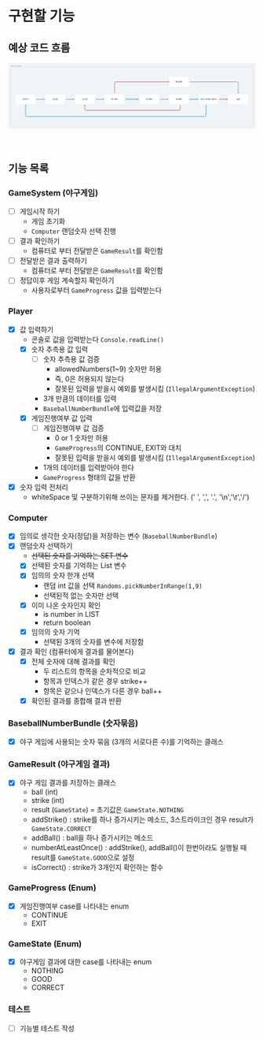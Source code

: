 # 구현할 기능
## 예상 코드 흐름 
![img.png](img.png)

<br/>

## 기능 목록
### GameSystem (야구게임)
- [ ] 게임시작 하기
  - 게임 초기화
  - `Computer` 랜덤숫자 선택 진행
- [ ] 결과 확인하기
  - 컴퓨터로 부터 전달받은 `GameResult`를 확인함
- [ ] 전달받은 결과 출력하기
  - 컴퓨터로 부터 전달받은 `GameResult`를 확인함
- [ ] 정답이후 게임 계속할지 확인하기
  - 사용자로부터 `GameProgress` 값을 입력받는다

### Player
- [x] 값 입력하기
  - 콘솔로 값을 입력받는다 `Console.readLine()`
  - [x] 숫자 추측용 값 입력
    - [ ] 숫자 추측용 값 검증
      - allowedNumbers(1~9) 숫자만 허용
      - 즉, 0은 허용되지 않는다
      - 잘못된 입력을 받을시 예외를 발생시킴 (`IllegalArgumentException`)
    - 3개 만큼의 데이터를 입력
    - `BaseballNumberBundle`에 입력값을 저장
  - [x] 게임진행여부 값 입력
    - [ ] 게임진행여부 값 검증
      - 0 or 1 숫자만 허용
      - `GameProgress`의 CONTINUE, EXIT와 대치
      - 잘못된 입력을 받을시 예외를 발생시킴 (`IllegalArgumentException`)
    - 1개의 데이터를 입력받아야 한다
    - `GameProgress` 형태의 값을 반환
- [x] 숫자 입력 전처리
  - whiteSpace 및 구분하기위해 쓰이는 문자를 제거한다. (' ', ',', '.', '\n','\t','/')

### Computer
- [x] 임의로 생각한 숫자(정답)을 저장하는 변수 (`BaseballNumberBundle`)
- [x] 랜덤숫자 선택하기
  - ~~선택된 숫자를 기억하는 SET 변수~~
  - [x] 선택된 숫자를 기억하는 List 변수
  - [x] 임의의 숫자 한개 선택
    - 랜덤 int 값을 선택 `Randoms.pickNumberInRange(1,9)`
    - 선택된적 없는 숫자만 선택
  - [x] 이미 나온 숫자인지 확인
    - is number in LIST
    - return boolean
  - [x] 임의의 숫자 기억
    - 선택된 3개의 숫자를 변수에 저장함
- [x] 결과 확인 (컴퓨터에게 결과를 물어본다)
  - [x] 전체 숫자에 대해 결과를 확인
    - 두 리스트의 항목을 순차적으로 비교
    - 항목과 인덱스가 같은 경우 strike++
    - 항목은 같으나 인덱스가 다른 경우 ball++
  - [x] 확인된 결과를 종합해 결과 반환

### BaseballNumberBundle (숫자묶음)
- [x] 야구 게임에 사용되는 숫자 묶음 (3개의 서로다른 수)를 기억하는 클래스

### GameResult (야구게임 결과)
- [x] 야구 게임 결과를 저장하는 클래스
  - ball (int)
  - strike (int)
  - result (`GameState`) = 초기값은 `GameState.NOTHING`
  - addStrike() : strike를 하나 증가시키는 메소드, 3스트라이크인 경우 result가 `GameState.CORRECT`
  - addBall() : ball을 하나 증가시키는 메소드
  - numberAtLeastOnce() : addStrike(), addBall()이 한번이라도 실행될 때 result를 `GameState.GOOD`으로 설정
  - isCorrect() : strike가 3개인지 확인하는 함수

### GameProgress (Enum)
- [x] 게임진행여부 case를 나타내는 enum
  - CONTINUE
  - EXIT

### GameState (Enum)
- [x] 야구게임 결과에 대한 case를 나타내는 enum
  - NOTHING
  - GOOD
  - CORRECT

### 테스트
- [ ] 기능별 테스트 작성
